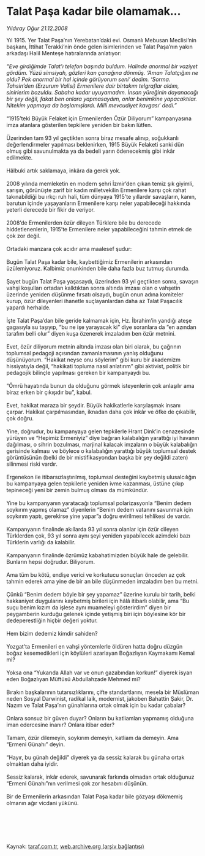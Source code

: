 # Talat Paşa kadar bile olamamak...

*Yıldıray Oğur 21.12.2008*

<div class="taraf_structure_2col_1zq">
<div class="margen_n">



 <p>Yıl 1915. Yer Talat Paşa’nın Yerebatan’daki evi. Osmanlı Mebusan Meclisi’nin başkanı, İttihat Terakki’nin önde gelen isimlerinden ve Talat Paşa’nın yakın arkadaşı Halil Menteşe hatıralarında anlatıyor: <i><br/><br/>“Eve girdiğimde Talat’ı telefon başında buldum. Halinde anormal bir vaziyet gördüm. Yüzü simsiyah, gözleri kan çanağına dönmüş. ‘Aman Talatçığım ne oldu? Pek anormal bir hal içinde görüyorum seni’ dedim. ‘Sorma. Tahsin’den (Erzurum Valisi) Ermenilere dair birtakım telgraflar aldım, sinirlerim bozuldu. Sabaha kadar uyuyamadım. İnsan yüreğinin dayanacağı bir şey değil, fakat ben onlara yapmasaydım, onlar benimkine yapacaktılar. Nitekim yapmaya da başlamışlardı. Milli mevcudiyet kavgası’ dedi.”</i> <br/><br/>“1915’teki Büyük Felaket için Ermenilerden Özür Diliyorum” kampanyasına imza atanlara gösterilen tepkilere yeniden bir bakın lütfen. <br/><br/>Üzerinden tam 93 yıl geçtikten sonra biraz mesafe alınıp, soğukkanlı değerlendirmeler yapılması beklenirken, 1915 Büyük Felaketi sanki dün olmuş gibi savunulmakta ya da bedeli yarın ödenecekmiş gibi inkâr edilmekte. <br/><br/>Hâlbuki artık saklamaya, inkâra da gerek yok. <br/><br/>2008 yılında memleketin en modern şehri İzmir’den çıkan temiz şık giyimli, sarışın, görünüşte zarif bir kadın milletvekilin Ermenilere karşı çok rahat takınabildiği bu ırkçı ruh hali, tüm dünyaya 1915’te yıllardır savaşların, kanın, barutun içinde yaşayanların Ermenilere karşı neler yapabileceği hakkında yeterli derecede bir fikir de veriyor. <br/><br/>2008’de Ermenilerden özür dileyen Türklere bile bu derecede hiddetlenenlerin, 1915’te Ermenilere neler yapabileceğini tahmin etmek de çok zor değil. <br/><br/>Ortadaki manzara çok acıdır ama maalesef şudur: <br/><br/>Bugün Talat Paşa kadar bile, kaybettiğimiz Ermenilerin arkasından üzülemiyoruz. Kalbimiz onunkinden bile daha fazla buz tutmuş durumda. <br/><br/>Şayet bugün Talat Paşa yaşasaydı, üzerinden 93 yıl geçtikten sonra, savaşın vahşi koşulları ortadan kalktıktan sonra altında imzası olan o vahşetin üzerinde yeniden düşünme fırsatı olsaydı, bugün onun adına komiteler kurup, özür dileyenleri ihanetle suçlayanlardan daha az Talat Paşacılık yapardı herhalde. <br/><br/>İşte Talat Paşa’dan bile geride kalmamak için, Hz. İbrahim’in yandığı ateşe gagasıyla su taşıyıp, “bu ne işe yarayacak ki” diye soranlara da “en azından tarafım belli olur” diyen kuşa özenerek imzaladım ben özür metnini. <br/><br/>Evet, özür diliyorum metnin altında imzası olan biri olarak, bu çağrının toplumsal pedagoji açısından zamanlamasının yanlış olduğunu düşünüyorum. “Hakikat neyse onu söylerim” gibi kuru bir akademizm hissiyatıyla değil, “hakikati topluma nasıl anlatırım” gibi aktivist, politik bir pedagojik bilinçle yapılması gereken bir kampanyaydı bu. <br/><br/>“Ömrü hayatında bunun da olduğunu görmek isteyenlerin çok anlaşılır ama biraz erken bir çıkışıdır bu”, kabul. <br/><br/>Evet, hakikat maraza bir şeydir. Büyük hakikatlerle karşılaşmak insanı çarpar. Hakikat çarpılmasından, iknadan daha çok inkâr ve öfke de çıkabilir, çok doğru. <br/><br/>Yine, doğrudur, bu kampanyaya gelen tepkilerle Hrant Dink’in cenazesinde yürüyen ve “Hepimiz Ermeniyiz” diye bağıran kalabalığın yarattığı iyi havanın dağılması, o sihrin bozulması, marjinal kalacak imzaların o büyük kalabalığın gerisinde kalması ve böylece o kalabalığın yarattığı büyük toplumsal destek görüntüsünün (belki de bir mistifikasyondan başka bir şey değildi zaten) silinmesi riski vardır. <br/><br/>Ergenekon ile itibarsızlaştırılmış, toplumsal desteğini kaybetmiş ulusalcılığın bu kampanyaya gelen tepkilerle yeniden ivme kazanması, üstüne çıkıp tepineceği yeni bir zemin bulmuş olması da mümkündür. <br/><br/>Yine bu kampanyanın yaratacağı toplumsal polarizasyonla “Benim dedem soykırım yapmış olamaz” diyenlerin “Benim dedem vatanını savunmak için soykırım yaptı, gerekirse yine yapar”a doğru evirilmesi tehlikesi de vardır. <br/><br/>Kampanyanın finalinde akıllarda 93 yıl sonra olanlar için özür dileyen Türklerden çok, 93 yıl sonra aynı şeyi yeniden yapabilecek azimdeki bazı Türklerin varlığı da kalabilir. <br/><br/>Kampanyanın finalinde özrümüz kabahatimizden büyük hale de gelebilir. Bunların hepsi doğrudur. Biliyorum. <br/><br/>Ama tüm bu kötü, endişe verici ve korkutucu sonuçları önceden az çok tahmin ederek ama yine de bir an bile düşünmeden imzaladım ben bu metni. <br/><br/>Çünkü “Benim dedem böyle bir şey yapamaz” üzerine kurulu bir tarih, belki hakkaniyet duygularını kaybetmiş birileri için hâlâ itibarlı olabilir, ama “Bu suçu benim kızım da işlese aynı muameleyi gösterirdim” diyen bir peygamberin kurduğu gelenek içinde yetişmiş biri için böylesine kör bir dedeperestliğin hiçbir değeri yoktur. <br/><br/>Hem bizim dedemiz kimdir sahiden? <br/><br/>Yozgat’ta Ermenileri en vahşi yöntemlerle öldüren hatta doğru düzgün boğaz kesemedikleri için köylüleri azarlayan Boğazlıyan Kaymakamı Kemal mi? <br/><br/>Yoksa ona “Yukarıda Allah var ve onun gazabından korkun!” diyerek isyan eden Boğazlıyan Müftüsü Abdullahzade Mehmed mi? <br/><br/>Bırakın başkalarının tutarsızlıklarını, çifte standartlarını, mesela bir Müslüman neden Sosyal Darwinist, radikal laik, modernist, jakoben Bahattin Şakir, Dr. Nazım ve Talat Paşa’nın günahlarına ortak olmak için bu kadar çabalar? <br/><br/>Onlara sonsuz bir güven duyar? Onların bu katliamları yapmamış olduğuna iman edercesine inanır? Onlara itibar eder? <br/><br/>Tamam, özür dilemeyin, soykırım demeyin, katliam da demeyin. Ama “Ermeni Günahı” deyin. <br/><br/>“Hayır, bu günah değildi” diyerek ya da sessiz kalarak bu günaha ortak olmaktan daha iyidir. <br/><br/>Sessiz kalarak, inkâr ederek, savunarak farkında olmadan ortak olduğunuz “Ermeni Günahı”nın verilmesi çok zor hesabını düşünün. <br/><br/>Bir de Ermenilerin arkasından Talat Paşa kadar bile gözyaşı dökmemiş olmanın ağır vicdani yükünü.</p>
<br/>
<br/>
<br/>



<br/>


<div id="taraf_not">
</div>

</div>


</div>

Kaynak: [taraf.com.tr](http://www.taraf.com.tr:80/makale/3203.htm), [web.archive.org (arşiv bağlantısı)](http://web.archive.org/web/20091123124501/http://www.taraf.com.tr:80/makale/3203.htm)
